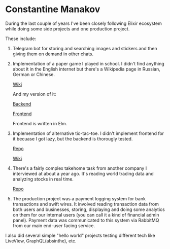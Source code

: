 # Constantine Manakov

During the last couple of years I've been closely following Elixir ecosystem while doing some side projects and one production project.

These include:
1. Telegram bot for storing and searching images and stickers and then giving them on demand in other chats.
2. Implementation of a paper game I played in school. I didn't find anything about it in the English internet but there's a Wikipedia page in Russian, German or Chinese. 

   [Wiki](https://ru.wikipedia.org/wiki/%D0%92%D0%BE%D0%B9%D0%BD%D0%B0_%D0%B2%D0%B8%D1%80%D1%83%D1%81%D0%BE%D0%B2)

   And my version of it: 

   [Backend](https://github.com/Monyk015/viruswars-backend)

   [Frontend](https://github.com/Monyk015/viruswars-frontend)

   Frontend is written in Elm.
 
3. Implementation of alternative tic-tac-toe. I didn't implement frontend for it becuase I got lazy, but the backend is thorougly tested.

   [Repo](https://github.com/Monyk015/alt-tic-tac)

   [Wiki](https://en.wikipedia.org/wiki/Ultimate_tic-tac-toe)

4. There's a fairly complex takehome task from another company I interviewed at about a year ago. It's reading world trading data and analyzing stocks in real time.

   [Repo](https://github.com/Monyk015/timeline_takehome)

5. The production project was a payment logging system for bank transactions and swift wires. It involved reading transaction data from both users and businesses, storing, displaying and doing some analytics on them for our internal users (you can call it a kind of financial admin panel). Payment data was communicated to this system via RabbitMQ from our main end-user facing service.

I also did several simple "hello world" projects testing different tech like LiveView, GraphQL(absinthe), etc.
